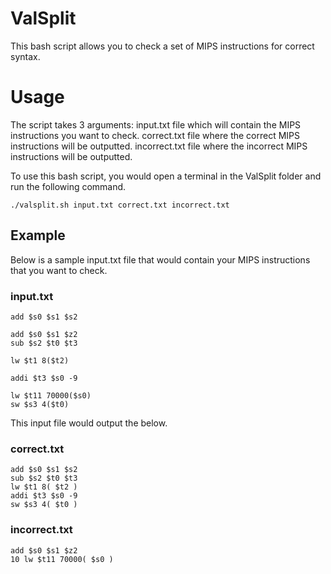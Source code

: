 # ValSplit
This bash script allows you to check a set of MIPS instructions for correct syntax.

# Usage
The script takes 3 arguments:
input.txt file which will contain the MIPS instructions you want to check.
correct.txt file where the correct MIPS instructions will be outputted.
incorrect.txt file where the incorrect MIPS instructions will be outputted.

To use this bash script, you would open a terminal in the ValSplit folder and run the following command.
```
./valsplit.sh input.txt correct.txt incorrect.txt
```

## Example
Below is a sample input.txt file that would contain your MIPS instructions that you want to check.

### input.txt
```
add $s0 $s1 $s2

add $s0 $s1 $z2
sub $s2 $t0 $t3

lw $t1 8($t2)

addi $t3 $s0 -9

lw $t11 70000($s0)
sw $s3 4($t0)
```

This input file would output the below.

### correct.txt
```
add $s0 $s1 $s2
sub $s2 $t0 $t3
lw $t1 8( $t2 )
addi $t3 $s0 -9
sw $s3 4( $t0 )
```

### incorrect.txt
```
add $s0 $s1 $z2
10 lw $t11 70000( $s0 )
```
